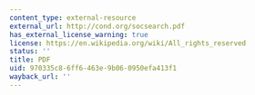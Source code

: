 ```yaml
---
content_type: external-resource
external_url: http://cond.org/socsearch.pdf
has_external_license_warning: true
license: https://en.wikipedia.org/wiki/All_rights_reserved
status: ''
title: PDF
uid: 970335c8-6ff6-463e-9b06-0950efa413f1
wayback_url: ''
---
```

